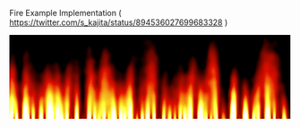 Fire Example Implementation ( https://twitter.com/s_kajita/status/894536027699683328 )

![image](fire.gif)

